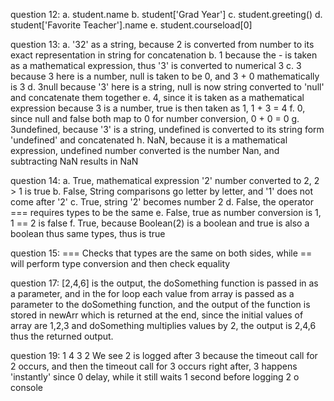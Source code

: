 question 12: 
a. student.name
b. student['Grad Year']
c. student.greeting()
d. student['Favorite Teacher'].name
e. student.courseload[0]

question 13:
a. '32' as a string, because 2 is converted from number to its exact representation in string for concatenation
b. 1 because the - is taken as a mathematical expression, thus '3' is converted to numerical 3 
c. 3 because 3 here is a number, null is taken to be 0, and 3 + 0 mathematically is 3
d. 3null because '3' here is a string, null is now string converted to  'null' and concatenate them together
e. 4, since it is taken as a mathematical expression because 3 is a number, true is then taken as 1, 1 + 3 = 4
f. 0, since null and false both map to 0 for number conversion, 0 + 0 = 0
g. 3undefined, because '3' is a string, undefined is converted to its string form 'undefined' and concatenated
h. NaN, because it is a mathematical expression, undefined number converted is the number Nan, and subtracting NaN results in NaN

question 14:
a. True, mathematical expression '2' number converted to 2, 2 > 1 is true
b. False, String comparisons go letter by letter, and '1' does not come after '2' 
c. True, string '2' becomes number 2
d. False, the operator === requires types to be the same
e. False, true as number conversion is 1, 1 == 2 is false
f. True, because Boolean(2) is a boolean and true is also a boolean thus same types, thus is true

question 15:
=== Checks that types are the same on both sides, while == will perform type conversion and then check equality 

question 17:
[2,4,6] is the output, the doSomething function is passed in as a parameter, and in the for loop each value from array is passed as a parameter to the doSomething function, and the output of the function is stored in newArr which is returned at the end, since the initial values of array are 1,2,3 and doSomething multiplies values by 2, the output is 2,4,6 thus the returned output.

question 19:
1
4
3
2
We see 2 is logged after 3 because the timeout call for 2 occurs, and then the timeout call for 3 occurs right after, 3 happens 'instantly' since 0 delay, while it still waits 1 second before logging 2 o console

